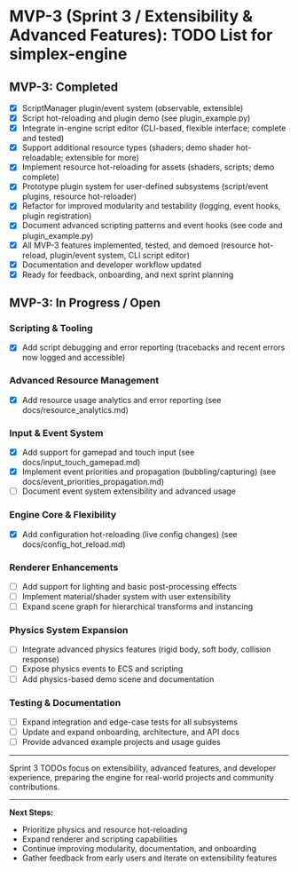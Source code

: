 # MVP-3 (Sprint 3 / Extensibility & Advanced Features): TODO List for simplex-engine

## MVP-3: Completed

- [x] ScriptManager plugin/event system (observable, extensible)
- [x] Script hot-reloading and plugin demo (see plugin_example.py)
- [x] Integrate in-engine script editor (CLI-based, flexible interface; complete and tested)
- [x] Support additional resource types (shaders; demo shader hot-reloadable; extensible for more)
- [x] Implement resource hot-reloading for assets (shaders, scripts; demo complete)
- [x] Prototype plugin system for user-defined subsystems (script/event plugins, resource hot-reloader)
- [x] Refactor for improved modularity and testability (logging, event hooks, plugin registration)
- [x] Document advanced scripting patterns and event hooks (see code and plugin_example.py)
- [x] All MVP-3 features implemented, tested, and demoed (resource hot-reload, plugin/event system, CLI script editor)
- [x] Documentation and developer workflow updated
- [x] Ready for feedback, onboarding, and next sprint planning

## MVP-3: In Progress / Open

### Scripting & Tooling
- [x] Add script debugging and error reporting (tracebacks and recent errors now logged and accessible)

### Advanced Resource Management
- [x] Add resource usage analytics and error reporting (see docs/resource_analytics.md)

### Input & Event System
- [x] Add support for gamepad and touch input (see docs/input_touch_gamepad.md)
- [x] Implement event priorities and propagation (bubbling/capturing) (see docs/event_priorities_propagation.md)
- [ ] Document event system extensibility and advanced usage

### Engine Core & Flexibility
- [x] Add configuration hot-reloading (live config changes) (see docs/config_hot_reload.md)

### Renderer Enhancements
- [ ] Add support for lighting and basic post-processing effects
- [ ] Implement material/shader system with user extensibility
- [ ] Expand scene graph for hierarchical transforms and instancing

### Physics System Expansion
- [ ] Integrate advanced physics features (rigid body, soft body, collision response)
- [ ] Expose physics events to ECS and scripting
- [ ] Add physics-based demo scene and documentation

### Testing & Documentation
- [ ] Expand integration and edge-case tests for all subsystems
- [ ] Update and expand onboarding, architecture, and API docs
- [ ] Provide advanced example projects and usage guides

---
Sprint 3 TODOs focus on extensibility, advanced features, and developer experience, preparing the engine for real-world projects and community contributions.

---
**Next Steps:**
- Prioritize physics and resource hot-reloading
- Expand renderer and scripting capabilities
- Continue improving modularity, documentation, and onboarding
- Gather feedback from early users and iterate on extensibility features
